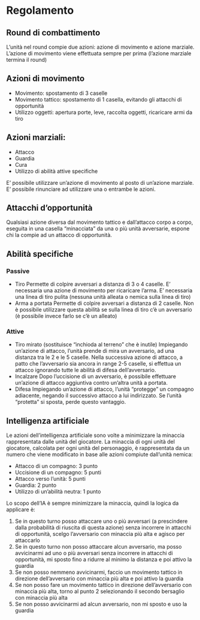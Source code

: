 # Regolamento

## Round di combattimento

L’unità nel round compie due azioni: azione di movimento e azione marziale. L’azione di movimento viene effettuata sempre per prima (l’azione marziale termina il round)

## Azioni di movimento

* Movimento: spostamento di 3 caselle
* Movimento tattico: spostamento di 1 casella, evitando gli attacchi di opportunità
* Utilizzo oggetti: apertura porte, leve, raccolta oggetti, ricaricare armi da tiro

## Azioni marziali:
* Attacco
* Guardia
* Cura
* Utilizzo di abilità attive specifiche

E’ possibile utilizzare un’azione di movimento al posto di un’azione marziale. 
E’ possibile rinunciare ad utilizzare una o entrambe le azioni.

## Attacchi d’opportunità

Qualsiasi azione diversa dal movimento tattico e dall’attacco corpo a corpo, eseguita in una casella “minacciata” da una o più unità avversarie, espone chi la compie ad un attacco di opportunità. 

## Abilità specifiche

### Passive

* Tiro
Permette di colpire avversari a distanza di 3 o 4 caselle. E’ necessaria una azione di movimento per ricaricare l’arma. E’ necessaria una linea di tiro pulita (nessuna unità alleata o nemica sulla linea di tiro)
* Arma a portata
Permette di colpire avversari a distanza di 2 caselle. Non è possibile utilizzare questa abilità se sulla linea di tiro c’è un avversario (è possibile invece farlo se c’è un alleato)

### Attive

* Tiro mirato (sostituisce “inchioda al terreno” che è inutile)
Impiegando un’azione di attacco, l’unità prende di mira un avversario, ad una distanza tra le 2 e le 5 caselle. Nella successiva azione di attacco, a patto che l’avversario sia ancora in range 2-5 caselle, si effettua un attacco ignorando tutte le abilità di difesa dell’avversario.
* Incalzare
Dopo l’uccisione di un avversario, è possibile effettuare un’azione di attacco aggiuntiva contro un’altra unità a portata.
* Difesa
Impiegando un’azione di attacco, l’unità “protegge” un compagno adiacente, negando il successivo attacco a lui indirizzato. Se l’unità “protetta” si sposta, perde questo vantaggio.

## Intelligenza artificiale

Le azioni dell’intelligenza artificiale sono volte a minimizzare la minaccia rappresentata dalle unità del giocatore. La minaccia di ogni unità del giocatore, calcolata per ogni unità del personaggio, è rappresentata da un numero che viene modificato in base alle azioni compiute dall’unità nemica:
*	Attacco di un compagno: 3 punto
*	Uccisione di un compagno: 5 punti
*	Attacco verso l’unità: 5 punti
*	Guardia: 2 punto 
*	Utilizzo di un’abilità neutra: 1 punto

Lo scopo dell’IA è sempre minimizzare la minaccia, quindi la logica da applicare è:
1.	Se in questo turno posso attaccare uno o più avversari (a prescindere dalla probabilità di riuscita di questa azione) senza incorrere in attacchi di opportunità, scelgo l’avversario con minaccia più alta e agisco per attaccarlo
2.	Se in questo turno non posso attaccare alcun avversario, ma posso avvicinarmi ad uno o più avversari senza incorrere in attacchi di opportunità, mi sposto fino a ridurre al minimo la distanza e poi attivo la guardia
3.	Se non posso nemmeno avvicinarmi, faccio un movimento tattico in direzione dell’avversario con minaccia più alta e poi attivo la guardia
4.	Se non posso fare un movimento tattico in direzione dell’avversario con minaccia più alta, torno al punto 2 selezionando il secondo bersaglio con minaccia più alta
5.	Se non posso avvicinarmi ad alcun avversario, non mi sposto e uso la guardia


